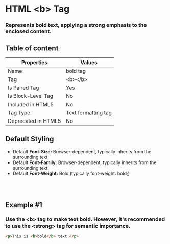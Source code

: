 # HTML &lt;b&gt; Tag

### Represents bold text, applying a strong emphasis to the enclosed content.



## Table of content


| Properties            | Values                                                               |
|---------------------|----------------------------------------------------------------------|
| Name                | bold tag                                                |
| Tag                 | &lt;b&gt;&lt;/b&gt;                                            |
| Is Paired Tag       | Yes                                                  |
| Is Block-Level Tag  | No                                |
| Included in HTML5   | No     |
| Tag Type            | Text formatting tag     |
| Deprecated in HTML5 | No     |


## Default Styling


-	Default **Font-Size:** Browser-dependent, typically inherits from the surrounding text.
-	Default **Font-Family:** Browser-dependent, typically inherits from the surrounding text.
-	Default **Font-Weight:** Bold (typically font-weight: bold;)


<br>
<br>

## Example #1
### Use the &lt;b&gt; tag to make text bold. However, it's recommended to use the &lt;strong&gt; tag for semantic importance.
```html
<p>This is <b>bold</b> text.</p>
``` 
<br>
<br>

